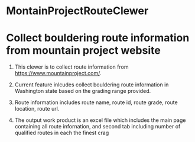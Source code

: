 # MontainProjectRouteClewer
# Collect bouldering route information from mountain project website

1) This clewer is to collect route information from https://www.mountainproject.com/.

2) Current feature inlcudes collect bouldering route information in Washington state based on the grading range provided. 

3) Route information includes route name, route id, route grade, route location, route url.

4) The output work product is an excel file which includes the main page containing all route infornation, and second tab including number of qualified routes in each the finest crag
